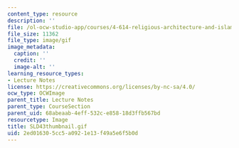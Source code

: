 ```yaml
---
content_type: resource
description: ''
file: /ol-ocw-studio-app/courses/4-614-religious-architecture-and-islamic-cultures-fall-2002/2ed016305cc5a0921e13f49a5e6f5b0d_SLD43thumbnail.gif
file_size: 11362
file_type: image/gif
image_metadata:
  caption: ''
  credit: ''
  image-alt: ''
learning_resource_types:
- Lecture Notes
license: https://creativecommons.org/licenses/by-nc-sa/4.0/
ocw_type: OCWImage
parent_title: Lecture Notes
parent_type: CourseSection
parent_uid: 68abeaab-4eff-532c-e858-18d3ffb567bd
resourcetype: Image
title: SLD43thumbnail.gif
uid: 2ed01630-5cc5-a092-1e13-f49a5e6f5b0d
---
```

